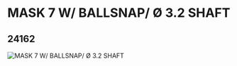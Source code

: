 # MASK 7 W/ BALLSNAP/ Ø 3.2 SHAFT
## 24162
![MASK 7 W/ BALLSNAP/ Ø 3.2 SHAFT](https://lc-www-live-s.legocdn.com/media/bricks/5/2/6135042.jpg)